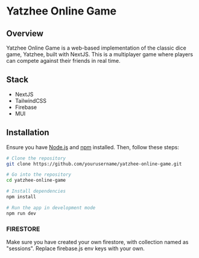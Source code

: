 
# Yatzhee Online Game

## Overview
Yatzhee Online Game is a web-based implementation of the classic dice game, Yatzhee, built with NextJS. This is a multiplayer game where players can compete against their friends in real time.

## Stack

- NextJS
- TailwindCSS
- Firebase
- MUI

## Installation

Ensure you have [Node.js](https://nodejs.org/) and [npm](https://www.npmjs.com/get-npm) installed. Then, follow these steps:

```bash
# Clone the repository
git clone https://github.com/yourusername/yatzhee-online-game.git

# Go into the repository
cd yatzhee-online-game

# Install dependencies
npm install

# Run the app in development mode
npm run dev
```

### FIRESTORE

Make sure you have created your own firestore, with collection named as "sessions". Replace firebase.js env keys with your own. 
